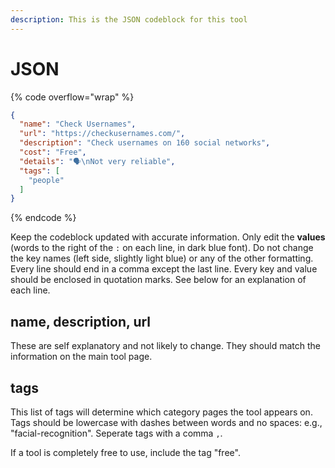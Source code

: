 ```yaml
---
description: This is the JSON codeblock for this tool
---
```


# JSON

{% code overflow="wrap" %}
```json
{
  "name": "Check Usernames",
  "url": "https://checkusernames.com/",
  "description": "Check usernames on 160 social networks",
  "cost": "Free",
  "details": "🗣️\nNot very reliable",
  "tags": [
    "people"
  ]
}
```
{% endcode %}

Keep the codeblock updated with accurate information. Only edit the **values** (words to the right of the `:` on each line, in dark blue font). Do not change the key names (left side, slightly light blue) or any of the other formatting. Every line should end in a comma except the last line. Every key and value should be enclosed in quotation marks. See below for an explanation of each line.&#x20;

## name, description, url

These are self explanatory and not likely to change. They should match the information on the main tool page.

## tags

This list of tags will determine which category pages the tool appears on. Tags should be lowercase with dashes between words and no spaces: e.g., "facial-recognition". Seperate tags with a comma `,`.

If a tool is completely free to use, include the tag "free".

